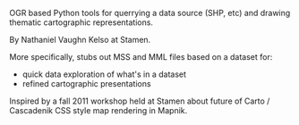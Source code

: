 OGR based Python tools for querrying a data source (SHP, etc) and drawing thematic cartographic representations.

By Nathaniel Vaughn Kelso at Stamen.

More specifically, stubs out MSS and MML files based on a dataset for:

* quick data exploration of what's in a dataset
* refined cartographic presentations

Inspired by a fall 2011 workshop held at Stamen about future of Carto / Cascadenik CSS style map rendering in Mapnik.